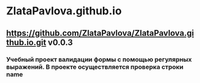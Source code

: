 # ZlataPavlova.github.io
## https://github.com/ZlataPavlova/ZlataPavlova.github.io.git v0.0.3
### Учебный проект валидации формы с помощью регулярных выражений. В проекте осуществляется проверка строки name 
